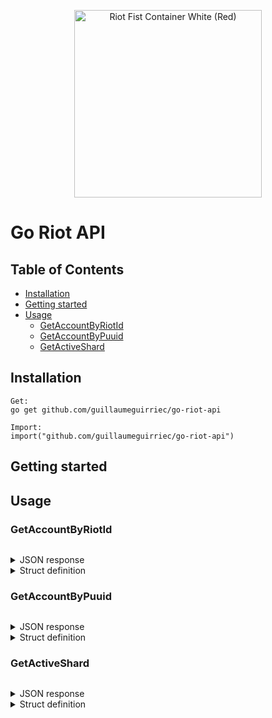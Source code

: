 <p align="center">
  <a href="https://www.riotgames.com"><img src="https://www.riotgames.com/darkroom/800/4055f068b0bc39bbe60d08491a39994b:0ff2ceae3e7bed5e6f2c9c5a1aded2c0/riot-fist-container-white-red.png" width="300" title="Riot Fist Container White (Red)"></a>
</p>

# Go Riot API

## Table of Contents

*	[Installation](#installation)
* [Getting started](#getting-started)
* [Usage](#usage)
  *	[GetAccountByRiotId](#getAccountByRiotId)
  *	[GetAccountByPuuid](#getAccountByPuuid)
  *	[GetActiveShard](#getActiveShard)

## Installation

```
Get:
go get github.com/guillaumeguirriec/go-riot-api

Import:
import("github.com/guillaumeguirriec/go-riot-api")
```

## Getting started

## Usage

### GetAccountByRiotId

```go
```

<details>
  <summary>JSON response</summary>

```go
```
</details>

<details>
  <summary>Struct definition</summary>

```go
```
</details>

### GetAccountByPuuid

```go
```

<details>
  <summary>JSON response</summary>

```go
```
</details>

<details>
  <summary>Struct definition</summary>

```go
```
</details>

### GetActiveShard

```go
```

<details>
  <summary>JSON response</summary>

```go
```
</details>

<details>
  <summary>Struct definition</summary>

```go
```
</details>
